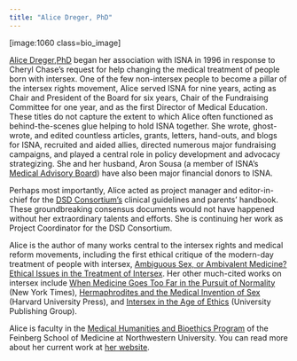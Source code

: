 ```yaml
---
title: "Alice Dreger, PhD"
---
```


<p>[image:1060 class=bio_image]  </p>

<p><a href="http://www.alicedreger.com">Alice Dreger,PhD</a> began her association with <span class="caps">ISNA</span> in 1996 in response to Cheryl Chase’s request for help changing the medical treatment of people born with intersex. One of the few non-intersex people to become a pillar of the intersex rights movement, Alice served <span class="caps">ISNA</span> for nine years, acting as Chair and President of the Board for six years, Chair of the Fundraising Committee for one year, and as the first Director of Medical Education. These titles do not capture the extent to which Alice often functioned as behind-the-scenes glue helping to hold <span class="caps">ISNA</span> together. She wrote, ghost-wrote, and edited countless articles, grants, letters, hand-outs, and blogs for <span class="caps">ISNA</span>, recruited and aided allies, directed numerous major fundraising campaigns, and played a central role in policy development and advocacy strategizing. She and her husband, Aron Sousa (a member of <span class="caps">ISNA</span>’s <a href="http://www.isna.org/about/medicalboard/">Medical Advisory Board</a>) have also been major financial donors to <span class="caps">ISNA</span>.  </p>

<p>Perhaps most importantly, Alice acted as project manager and editor-in-chief for the <a href="http://www.dsdguidelines.org"><span class="caps">DSD</span> Consortium’s</a> clinical guidelines and parents’ handbook. These groundbreaking consensus documents would not have happened without her extraordinary talents and efforts. She is continuing her work as Project Coordinator for the <span class="caps">DSD</span> Consortium.  </p>

<p>Alice is the author of many works central to the intersex rights and medical reform movements, including the first ethical critique of the modern-day treatment of people with intersex, <a href="http://isna.org/articles/ambivalent_medicine">Ambiguous Sex, or Ambivalent Medicine? Ethical Issues in the Treatment of Intersex</a>. Her other much-cited works on intersex include <a href="http://www.nytimes.com/library/national/science/072898sci-essay.html">When Medicine Goes Too Far in the Pursuit of Normality</a> (New York Times), <a href="http://www.alicedreger.com/reviews/invention">Hermaphrodites and the Medical Invention of Sex</a> (Harvard University Press), and <a href="http://www.isna.org/books/ageofethics">Intersex in the Age of Ethics</a> (University Publishing Group).  </p>

<p>Alice is faculty in the <a href="http://www.medschool.northwestern.edu/mhb/">Medical Humanities and Bioethics Program</a> of the Feinberg School of Medicine at Northwestern University. You can read more about her current work at <a href="http://www.alicedreger.com">her website</a>.</p>